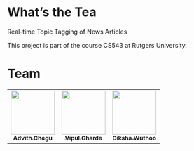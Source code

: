 # What’s the Tea

Real-time Topic Tagging of News Articles

This project is part of the course CS543 at Rutgers University.

# Team

<table>
  <tr>
    <td align="center"><a href="https://github.com/advil64"><img src="https://avatars.githubusercontent.com/u/15657337?v=4" width="100px;" alt=""/><br /><sub><b>Advith Chegu</b></sub></a></td>
    <td align="center"><a href="https://github.com/Vipul97"><img src="https://avatars.githubusercontent.com/u/16150834?v=4" width="100px;" alt=""/><br /><sub><b>Vipul Gharde</b></sub></a><br /></td>
    <td align="center"><a href="https://github.com/dikshawuthoo"><img src="https://avatars.githubusercontent.com/u/92066985?v=4" width="100px;" alt=""/><br /><sub><b>Diksha Wuthoo</b></sub></a><br /></td>
  </tr>
</table>
